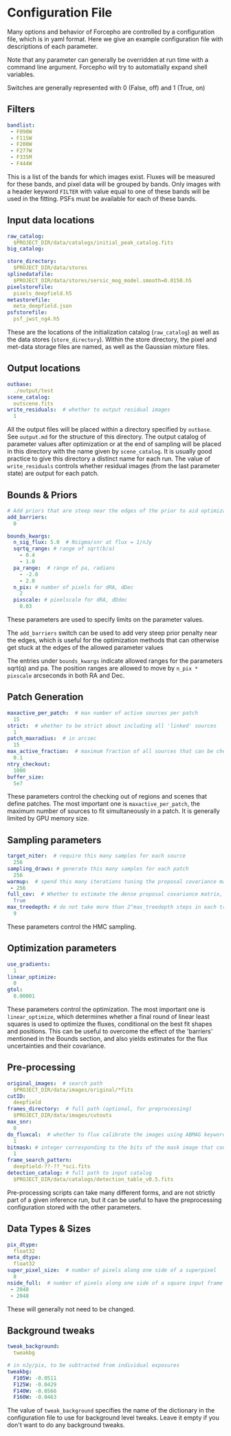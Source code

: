 # Configuration File


Many options and behavior of Forcepho are controlled by a configuration file,
which is in yaml format.  Here we give an example configuration file with
descriptions of each parameter.

Note that any parameter can generally be overridden at run time with a command
line argument. Forcepho will try to automatially expand shell variables.

Switches are generally represented with 0 (False, off) and 1 (True, on)

## Filters

```yaml
bandlist:
 - F090W
 - F115W
 - F200W
 - F277W
 - F335M
 - F444W
```

This is a list of the bands for which images exist.  Fluxes will be measured for
these bands, and pixel data will be grouped by bands.  Only images with a header
keyword `FILTER` with value equal to one of these bands will be used in the
fitting.  PSFs must be available for each of these bands.


## Input data locations

```yaml
raw_catalog:
  $PROJECT_DIR/data/catalogs/initial_peak_catalog.fits
big_catalog:

store_directory:
  $PROJECT_DIR/data/stores
splinedatafile:
  $PROJECT_DIR/data/stores/sersic_mog_model.smooth=0.0150.h5
pixelstorefile:
  pixels_deepfield.h5
metastorefile:
  meta_deepfield.json
psfstorefile:
  psf_jwst_ng4.h5
```

These are the locations of the initialization catalog (`raw_catalog`) as well as
the data stores (`store_directory`). Within the store directory, the pixel and
met-data storage files are named, as well as the Gaussian mixture files.


## Output locations

```yaml
outbase:
  ./output/test
scene_catalog:
  outscene.fits
write_residuals:  # whether to output residual images
  1
```

All the output files will be placed within a directory specified by `outbase`.
See `output.md` for the structure of this directory. The output catalog of
parameter values after optimization or at the end of sampling will be placed in
this directory with the name given by `scene_catalog`. It is usually good
practice to give this directory a distinct name for each run.  The value of
`write_residuals` controls whether residual images (from the last parameter
state) are output for each patch.

## Bounds & Priors

```yaml
# Add priors that are steep near the edges of the prior to aid optimization
add_barriers:
  0

bounds_kwargs:
  n_sig_flux: 5.0  # Nsigma/snr at flux = 1/nJy
  sqrtq_range: # range of sqrt(b/a)
    - 0.4
    - 1.0
  pa_range:  # range of pa, radians
    - -2.0
    - 2.0
  n_pix: # number of pixels for dRA, dDec
    2
  pixscale: # pixelscale for dRA, dDdec
    0.03
```

These parameters are used to specify limits on the parameter values.

The `add_barriers` switch can be used to add very steep prior penalty near the
edges, which is useful for the optimization methods that can otherwise get stuck
at the edges of the allowed parameter values

The entries under `bounds_kwargs` indicate allowed ranges for the parameters
sqrt(q) and pa.  The position ranges are allowed to move by `n_pix * pixscale`
arcseconds in both RA and Dec.

## Patch Generation

```yaml
maxactive_per_patch:  # max number of active sources per patch
  15
strict:  # whether to be strict about including all 'linked' sources
  1
patch_maxradius:  # in arcsec
  15
max_active_fraction:  # maximum fraction of all sources that can be checked out at once
  0.1
ntry_checkout:
  1000
buffer_size:
  5e7
```

These parameters control the checking out of regions and scenes that define
patches. The most important one is `maxactive_per_patch`, the maximum number of
sources to fit simultaneously in a patch.  It is generally limited by GPU memory
size.

## Sampling parameters

```yaml
target_niter:  # require this many samples for each source
  256
sampling_draws: # generate this many samples for each patch
  256
warmup:  # spend this many iterations tuning the proposal covariance matrix
 - 256
full_cov:  # Whether to estimate the dense proposal covariance matrix, or just the diagonal.
  True
max_treedepth: # do not take more than 2^max_treedepth steps in each trajectory
  9
```

These parameters control the HMC sampling.

## Optimization parameters

```yaml
use_gradients:
  1
linear_optimize:
  0
gtol:
  0.00001
```

These parameters control the optimization.  The most important one is
`linear_optimize`, which determines whether a final round of linear least
squares is used to optimize the fluxes, conditional on the best fit shapes and
positions.  This can be useful to overcome the effect of the 'barriers'
mentioned in the Bounds section, and also yields estimates for the flux
uncertainties and their covariance.

## Pre-processing

```yaml
original_images:  # search path
  $PROJECT_DIR/data/images/original/*fits
cutID:
  deepfield
frames_directory:  # full path (optional, for preprocessing)
  $PROJECT_DIR/data/images/cutouts
max_snr:
  0
do_fluxcal:  # whether to flux calibrate the images using ABMAG keyword
  1
bitmask: # integer corresponding to the bits of the mask image that constitue "bad" pixels.
  1
frame_search_pattern:
  deepfield-??-??_*sci.fits
detection_catalog: # full path to input catalog
  $PROJECT_DIR/data/catalogs/detection_table_v0.5.fits
```

Pre-processing scripts can take many different forms, and are not strictly part of a given inference run, but it can be useful to have the preprocessing configuration stored with the other parameters.

## Data Types & Sizes

```yaml
pix_dtype:
  float32
meta_dtype:
  float32
super_pixel_size:  # number of pixels along one side of a superpixel
  8
nside_full:  # number of pixels along one side of a square input frame
 - 2048
 - 2048
```

These will generally not need to be changed.

## Background tweaks

```yaml
tweak_background:
  tweakbg

# in nJy/pix, to be subtracted from individual exposures
tweakbg:
  F105W: -0.0511
  F125W: -0.0429
  F140W: -0.0566
  F160W: -0.0463
```

The value of `tweak_background` specifies the name of the dictionary in the
configuration file to use for background level tweaks. Leave it empty if you
don't want to do any background tweaks.
